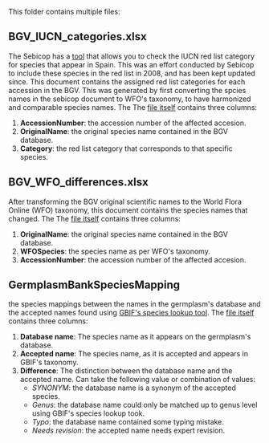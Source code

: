 This folder contains multiple files: 
## BGV_IUCN_categories.xlsx
The Sebicop has a [tool](https://listaroja.conservacionvegetal.org/buscador.php) that allows you to check the IUCN red list category for species that appear in Spain. This was an effort conducted by Sebicop to include these species in the red list in 2008, and has been kept updated since. This document contains the assigned red list categories for each accession in the BGV. This was generated by first converting the spcies names in the sebicop document to WFO's taxonomy, to have harmonized and comparable species names.
The The [file itself](BGV_IUCN_categories.xlsx) contains three columns:
1. **AccessionNumber**: the accession number of the affected accesion.
2. **OriginalName**: the original species name contained in the BGV database.
3. **Category**: the red list category that corresponds to that specific species. 



## BGV_WFO_differences.xlsx

After transforming the BGV original scientific names to the World Flora Online (WFO) taxonomy, this document contains the species names that changed.
The The [file itself](BGV_WFO_differences.xlsx) contains three columns:
1. **OriginalName**: the original species name contained in the BGV database.
2. **WFOSpecies**: the species name as per WFO's taxonomy. 
3. **AccessionNumber**: the accession number of the affected accesion.

## GermplasmBankSpeciesMapping

the species mappings between the names in the germplasm's database and the accepted names found using [GBIF's species lookup tool](https://www.gbif.org/tools/species-lookup ).
The [file itself](GermplasmBankSpeciesMapping.csv) contains three columns:
  1. **Database name**: The species name as it appears on the germplasm's database.
  3. **Accepted name**: The species name, as it is accepted and appears in GBIF's taxonomy.
  4. **Difference**: The distinction between the database name and the accepted name. Can take the following value or combination of values:
     * *SYNONYM*: the database name is a synonym of the accepted species.
     * *Genus*: the database name could only be matched up to genus level using GBIF's species lookup took.
     * *Typo*: the database name contained some typing mistake.
     * *Needs revision*: the accepted name needs expert revision.
